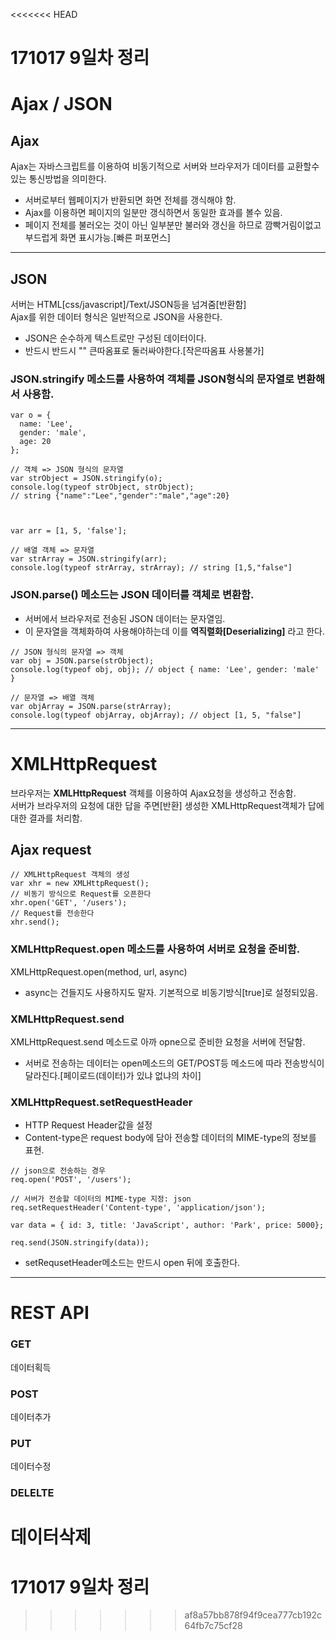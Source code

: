<<<<<<< HEAD
# 171017 9일차 정리  
# Ajax / JSON 
## Ajax
Ajax는 자바스크립트를 이용하여 비동기적으로 서버와 브라우저가 데이터를 교환할수 있는 통신방법을 의미한다.
* 서버로부터 웹페이지가 반환되면 화면 전체를 갱식해야 함.
* Ajax를 이용하면 페이지의 일분만 갱식하면서 동일한 효과를 볼수 있음.
* 페이지 전체를 불러오는 것이 아닌 일부분만 불러와 갱신을 하므로 깜빡거림이없고 부드럽게 화면 표시가능.[빠른 퍼포먼스]
---

## JSON 
서버는 HTML[css/javascript]/Text/JSON등을 넘겨줌[반환함]  
Ajax를 위한 데이터 형식은 일반적으로 JSON을 사용한다.
* JSON은 순수하게 텍스트로만 구성된 데이터이다.
* 반드시 반드시 "" 큰따옴표로 둘러싸야한다.[작은따옴표 사용불가]
### JSON.stringify 메소드를 사용하여 객체를 JSON형식의 문자열로 변환해서 사용함.
```
var o = {
  name: 'Lee',
  gender: 'male',
  age: 20
};

// 객체 => JSON 형식의 문자열
var strObject = JSON.stringify(o);
console.log(typeof strObject, strObject);
// string {"name":"Lee","gender":"male","age":20}



var arr = [1, 5, 'false'];

// 배열 객체 => 문자열
var strArray = JSON.stringify(arr);
console.log(typeof strArray, strArray); // string [1,5,"false"]

```

### JSON.parse() 메소드는 JSON 데이터를 객체로 변환함.
* 서버에서 브라우저로 전송된 JSON 데이터는 문자열임.
* 이 문자열을 객체화하여 사용해야하는데 이를 __역직렬화[Deserializing]__ 라고 한다.
```
// JSON 형식의 문자열 => 객체
var obj = JSON.parse(strObject);
console.log(typeof obj, obj); // object { name: 'Lee', gender: 'male' }

// 문자열 => 배열 객체
var objArray = JSON.parse(strArray);
console.log(typeof objArray, objArray); // object [1, 5, "false"]
```

---

# XMLHttpRequest
브라우저는 __XMLHttpRequest__  객체를 이용하여 Ajax요청을 생성하고 전송함.  
서버가 브라우저의 요청에 대한 답을 주면[반환] 생성한 XMLHttpRequest객체가 답에대한 결과를 처리함.
## Ajax request
```
// XMLHttpRequest 객체의 생성
var xhr = new XMLHttpRequest();
// 비동기 방식으로 Request를 오픈한다
xhr.open('GET', '/users');
// Request를 전송한다
xhr.send();
``` 
### XMLHttpRequest.open 메소드를 사용하여 서버로 요청을 준비함.
XMLHttpRequest.open(method, url, async) 
* async는 건들지도 사용하지도 말자. 기본적으로 비동기방식[true]로 설정되있음.


### XMLHttpRequest.send
XMLHttpRequest.send 메소드로 아까 opne으로 준비한 요청을 서버에 전달함.
* 서버로 전송하는 데이터는 open메소드의 GET/POST등 메소드에 따라 전송방식이 달라진다.[페이로드(데이터)가 있냐 없냐의 차이]



### XMLHttpRequest.setRequestHeader
* HTTP Request Header값을 설정
* Content-type은 request body에 담아 전송할 데이터의 MIME-type의 정보를 표현.
```
// json으로 전송하는 경우
req.open('POST', '/users');

// 서버가 전송할 데이터의 MIME-type 지정: json
req.setRequestHeader('Content-type', 'application/json');

var data = { id: 3, title: 'JavaScript', author: 'Park', price: 5000};

req.send(JSON.stringify(data));
```
* setRequsetHeader메소드는 만드시 open 뒤에 호출한다.

---

# REST API
### GET
데이터획득
### POST
데이터추가
### PUT
데이터수정
### DELELTE
데이터삭제
=======
# 171017 9일차 정리
>>>>>>> af8a57bb878f94f9cea777cb192c64fb7c75cf28

